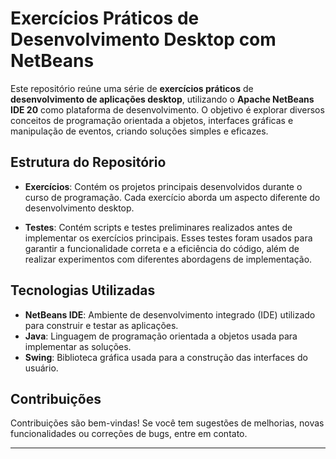 # Exercícios Práticos de Desenvolvimento Desktop com NetBeans

Este repositório reúne uma série de **exercícios práticos** de **desenvolvimento de aplicações desktop**, utilizando o **Apache NetBeans IDE 20** como plataforma de desenvolvimento. O objetivo é explorar diversos conceitos de programação orientada a objetos, interfaces gráficas e manipulação de eventos, criando soluções simples e eficazes.

## Estrutura do Repositório

- **Exercícios**: Contém os projetos principais desenvolvidos durante o curso de programação. Cada exercício aborda um aspecto diferente do desenvolvimento desktop.
  
- **Testes**: Contém scripts e testes preliminares realizados antes de implementar os exercícios principais. Esses testes foram usados para garantir a funcionalidade correta e a eficiência do código, além de realizar experimentos com diferentes abordagens de implementação.

## Tecnologias Utilizadas

- **NetBeans IDE**: Ambiente de desenvolvimento integrado (IDE) utilizado para construir e testar as aplicações.
- **Java**: Linguagem de programação orientada a objetos usada para implementar as soluções.
- **Swing**: Biblioteca gráfica usada para a construção das interfaces do usuário.

## Contribuições

Contribuições são bem-vindas! Se você tem sugestões de melhorias, novas funcionalidades ou correções de bugs, entre em contato.

---
